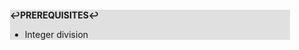 <div style="margin:2em; background-color: #e0e0e0;">

<strong>↩PREREQUISITES↩</strong>

 * Integer division

</div>


